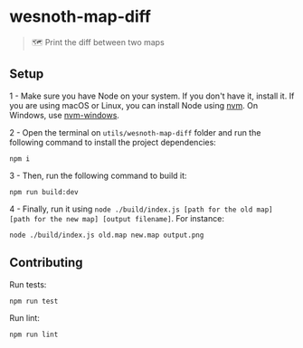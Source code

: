 # wesnoth-map-diff

> 🗺 Print the diff between two maps

## Setup

1 - Make sure you have Node on your system. If you don't have it, install it. If you are using macOS or Linux, you can install Node using [nvm](https://github.com/nvm-sh/nvm). On Windows, use [nvm-windows](https://github.com/coreybutler/nvm-windows).

2 - Open the terminal on `utils/wesnoth-map-diff` folder and run the following command to install the project dependencies:

```
npm i
```

3 - Then, run the following command to build it:

```
npm run build:dev
```

4 - Finally, run it using `node ./build/index.js [path for the old map] [path for the new map] [output filename]`. For instance:

```
node ./build/index.js old.map new.map output.png
```

## Contributing

Run tests:

```
npm run test
```

Run lint:

```
npm run lint
```
